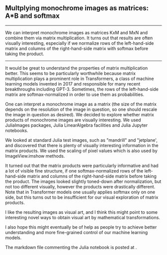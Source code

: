 ## Multplying monochrome images as matrices: A*B and softmax

---

We can interpret monochrome images as matrices KxM and MxN and combine them via
matrix multiplication. It turns out that results are often visually interesting,
especially if we normalize rows of the left-hand-side matrix and columns of the
right-hand-side matrix with softmax before taking the product.

---

It would be great to understand the properties of matrix multiplication better.
This seems to be particularly worthwhile because matrix multiplication plays
a prominent role in Transformers, a class of machine learning models invented in
2017 and responsible for many recent breakthroughs including GPT-3. Sometimes,
the rows of the left-hand-side matrix are softmax-normalized in order to
use them as probabilities.

One can interpret a monochrome image as a matrix (the size of the matrix depends
on the resolution of the image in question, so one should rescale the image in question
as desired). We decided to explore whether matrix products of monochrome images are
visually interesting. We used JuliaImages packages, Julia LinearAlgebra facilities and 
Julia Jupyter notebooks.

We looked at standard Julia test images, such as "mandrill" and "jetplane',
and discovered that there is plenty of visually interesting information
in the matrix products. We used the scaling of pixel values which is also used
by ImageView.imshow methods.

It turned out that the matrix products were particularly informative and had a lot
of visible fine structure, if one softmax-normalized rows of the left-hand-side matrix 
and columns of the right-hand-side matrix before taking the product. The
images looked slightly toned-down after normalization, but not too different visually, however
the products were drastically different. Note that in Transformer models one usually
applies softmax only on one side, but this turns out to be insufficient for our
visual exploration of matrix products.

I like the resulting images as visual art, and I think this might point to some
interesting novel ways to obtain visual art by mathematical transformations.

I also hope this might eventually be of help as people try to achieve better understanding
and more fine-grained control of our machine learning models.

The markdown file commenting the Julia notebook is posted at .
